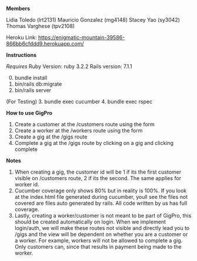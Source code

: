 **Members**

Lidia Toledo (lrt2131)
Mauricio Gonzalez (mg4148)
Stacey Yao (sy3042)
Thomas Varghese (tpv2108)

Heroku Link: https://enigmatic-mountain-39586-866bb6cfddd9.herokuapp.com/

**Instructions**

*Requires*
Ruby Version: ruby 3.2.2
Rails version: 7.1.1

0. bundle install
1. bin/rails db:migrate
2. bin/rails server

(For Testing)
3. bundle exec cucumber
4. bundle exec rspec



**How to use GigPro**

1. Create a customer at the /customers route using the form
2. Create a worker at the /workers route using the form
3. Create a gig at the /gigs route
4. Complete a gig at the /gigs route by clicking on a gig and clicking complete

**Notes**
1. When creating a gig, the customer id will be 1 if its the first customer visible on /customers route, 2 if its the second.
The same applies for worker id.
2. Cucumber coverage only shows 80% but in reality is 100%. If you look at the index.html file generated during cucumber, youll see the files
not covered are files auto generated by rails. All code written by us has full coverage.
3. Lastly, creating a worker/customer is not meant to be part of GigPro, this should be created automatically on login. When we implement
login/auth, we will make these routes not visible and directly lead you to /gigs and the view will be dependent on whether you are a customer or a worker.
For example, workers will not be allowed to complete a gig. Only customers can, since that results in payment being made to the worker.

